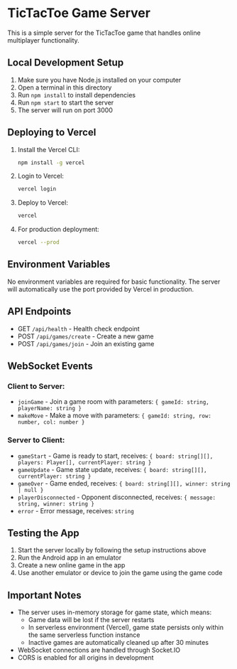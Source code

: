 # TicTacToe Game Server

This is a simple server for the TicTacToe game that handles online multiplayer functionality.

## Local Development Setup

1. Make sure you have Node.js installed on your computer
2. Open a terminal in this directory
3. Run `npm install` to install dependencies
4. Run `npm start` to start the server
5. The server will run on port 3000

## Deploying to Vercel

1. Install the Vercel CLI:
   ```bash
   npm install -g vercel
   ```

2. Login to Vercel:
   ```bash
   vercel login
   ```

3. Deploy to Vercel:
   ```bash
   vercel
   ```

4. For production deployment:
   ```bash
   vercel --prod
   ```

## Environment Variables

No environment variables are required for basic functionality. The server will automatically use the port provided by Vercel in production.

## API Endpoints

- GET `/api/health` - Health check endpoint
- POST `/api/games/create` - Create a new game
- POST `/api/games/join` - Join an existing game

## WebSocket Events

### Client to Server:
- `joinGame` - Join a game room with parameters: `{ gameId: string, playerName: string }`
- `makeMove` - Make a move with parameters: `{ gameId: string, row: number, col: number }`

### Server to Client:
- `gameStart` - Game is ready to start, receives: `{ board: string[][], players: Player[], currentPlayer: string }`
- `gameUpdate` - Game state update, receives: `{ board: string[][], currentPlayer: string }`
- `gameOver` - Game ended, receives: `{ board: string[][], winner: string | null }`
- `playerDisconnected` - Opponent disconnected, receives: `{ message: string, winner: string }`
- `error` - Error message, receives: `string`

## Testing the App

1. Start the server locally by following the setup instructions above
2. Run the Android app in an emulator
3. Create a new online game in the app
4. Use another emulator or device to join the game using the game code

## Important Notes

- The server uses in-memory storage for game state, which means:
  - Game data will be lost if the server restarts
  - In serverless environment (Vercel), game state persists only within the same serverless function instance
  - Inactive games are automatically cleaned up after 30 minutes
- WebSocket connections are handled through Socket.IO
- CORS is enabled for all origins in development
